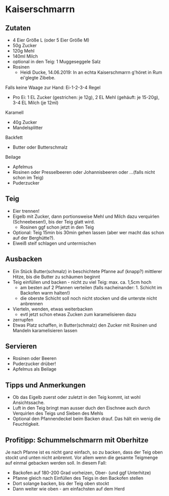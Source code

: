 # Kaiserschmarrn

## Zutaten
* 4 Eier Größe L (oder 5 Eier Größe M)
* 50g Zucker
* 120g Mehl
* 140ml Milch
* optional in den Teig: 1 Muggeseggele Salz
* Rosinen
  * Heidi Ducke, 14.06.2019: In an echta Kaiserschmarrn g'höret in Rum ei'glegte Zibebe.

Falls keine Waage zur Hand: Ei-1-2-3-4 Regel
* Pro Ei: 1 EL Zucker (gestrichen: je 12g), 2 EL Mehl (gehäuft: je 15-20g), 3-4 EL Milch (je 12ml)

Karamell
* 40g Zucker
* Mandelsplitter

Backfett
* Butter oder Butterschmalz

Beilage
* Apfelmus
* Rosinen oder Presselbeeren oder Johannisbeeren oder ...(falls nicht schon im Teig)
* Puderzucker

## Teig
* Eier trennen!
* Eigelb mit Zucker, dann portionsweise Mehl und Milch dazu verquirlen (Schneebesen!), bis der Teig glatt wird. 
  * Rosinen ggf schon jetzt in den Teig
* Optional: Teig 15min bis 30min gehen lassen (aber wer macht das schon auf der Berghütte?).
* Eiweiß steif schlagen und untermischen

## Ausbacken
* Ein Stück Butter(schmalz) in beschichtete Pfanne auf (knapp?) mittlerer Hitze, bis die Butter zu schäumen beginnt
* Teig einfüllen und backen - nicht zu viel Teig: max. ca. 1,5cm hoch
  * am besten auf 2 Pfannen verteilen (falls nacheinander: 1. Schicht im Backofen warm halten!)
  * die oberste Schicht soll noch nicht stocken und die unterste nicht anbrennen
* Vierteln, wenden, etwas weiterbacken 
  * evtl jetzt schon etwas Zucken zum karamelisieren dazu
* zerrupfen
* Etwas Platz schaffen, in Butter(schmalz) den Zucker mit Rosinen und Mandeln karamelisieren lassen

## Servieren
* Rosinen oder Beeren
* Puderzucker drüber!
* Apfelmus als Beilage

## Tipps und Anmerkungen 
* Ob das Eigelb zuerst oder zuletzt in den Teig kommt, ist wohl Ansichtssache.
* Luft in den Teig bringt man ausser duch den Eischnee auch durch Verquirlen des Teigs und Sieben des Mehls
* Optional den Pfannendeckel beim Backen drauf. Das hält ein wenig die Feuchtigkeit.

## Profitipp: Schummelschmarrn mit Oberhitze
Je nach Pfanne ist es nicht ganz einfach, so zu backen, dass der Teig oben stockt und unten nicht anbrennt.
Vor allem wenn die gesamte Teigmenge auf einmal gebacken werden soll.
In diesem Fall:
* Backofen auf 180-200 Grad vorheizen, Ober- (und ggf Unterhitze)
* Pfanne gleich nach Einfüllen des Teigs in den Backofen stellen
* Dort solange backen, bis der Teig oben stockt
* Dann weiter wie oben - am einfachsten auf dem Herd
